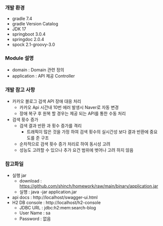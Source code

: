 ### 개발 환경
  * gradle 7.4
  * gradle Version Catalog
  * JDK 17
  * springboot 3.0.4
  * springdoc 2.0.4
  * spock 2.1-groovy-3.0

### Module 설명
  * domain : Domain 관련 정의
  * application : API 제공 Controller

### 개발 참고 사항
  * 카카오 블로그 검색 API 장애 대응 처리
    * 카카오 Api 시간내 10번 에러 발생시 Naver로 자동 변경
    * 장애 복구 후 원복 할 경우는 제공 되는 API를 통한 수동 처리
  * 검색 횟수 증가
    * 검색 결과 반환 과 횟수 증가를 격리
      * 트래픽이 많은 것을 가정 하여 검색 횟수의 실시간성 보다 결과 반환에 중요도를 준 구조
    * 순차적으로 검색 횟수 증가 처리로 하여 동시성 고려
    * 성능도 고려할 수 있으나 추가 요건 범위에 벗어나 고려 하지 않음

### 참고화일
  * 실행 jar
    * download : https://github.com/shinch/homework/raw/main/binary/application.jar
    * 실행 : java -jar application.jar
  * api docs : http://localhost/swagger-ui.html
  * H2 DB console : http://localhost/h2-console
    * JDBC URL : jdbc:h2:mem:search-blog
    * User Name : sa
    * Password : 없음